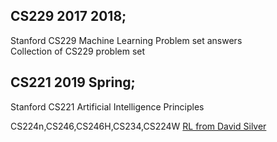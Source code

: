 ## CS229 2017 2018;
Stanford CS229 Machine Learning Problem set answers  
Collection of CS229 problem set

## CS221 2019 Spring;
Stanford CS221 Artificial Intelligence Principles  



CS224n,CS246,CS246H,CS234,CS224W
[RL from David Silver](https://www.youtube.com/watch?v=2pWv7GOvuf0&list=PLqYmG7hTraZDM-OYHWgPebj2MfCFzFObQ)  
